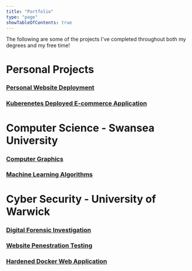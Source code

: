 ```yaml
---
title: "Portfolio"
type: "page"
showTableOfContents: true
---
```


The following are some of the projects I've completed throughout both my degrees and my free time!
# Personal Projects
### [Personal Website Deployment](https://github.com/WanderingShibe/Static-page-code)
### [Kuberenetes Deployed E-commerce Application](https://github.com/WanderingShibe/ShibaZon)

# Computer Science - Swansea University
### [Computer Graphics](https://github.com/WanderingShibe/Computer-Graphics)
### [Machine Learning Algorithms](/projects/tatooine/)


# Cyber Security - University of Warwick
### [Digital Forensic Investigation](https://github.com/WanderingShibe/Forensic-Investigation)
### [Website Penestration Testing](https://github.com/WanderingShibe/Pentesting-Assignment)
### [Hardened Docker Web Application](https://github.com/WanderingShibe/Docker-Web-Application)


